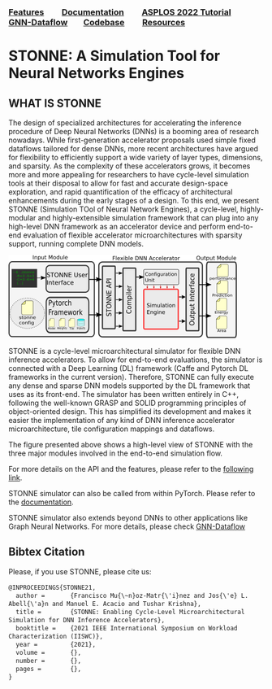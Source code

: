 ### [Features](FEATURE.md) &nbsp; &nbsp; &nbsp; &nbsp; [Documentation](DOCS.md) &nbsp; &nbsp; &nbsp; &nbsp; [ASPLOS 2022 Tutorial](ASPLOSTUT.md) &nbsp; &nbsp; &nbsp; &nbsp; [GNN-Dataflow](GNN.md)&nbsp; &nbsp; &nbsp; &nbsp;  [Codebase](https://github.com/stonne-simulator/stonne) &nbsp; &nbsp; &nbsp; &nbsp; [Resources](RESOURCES.md)

# STONNE: A Simulation Tool for Neural Networks Engines

## WHAT IS STONNE
The design of specialized architectures for accelerating the inference procedure of Deep Neural Networks (DNNs) is a booming area of research nowadays. While first-generation accelerator proposals used simple fixed dataflows tailored for 
dense DNNs, more recent architectures have argued for flexibility to efficiently support a wide variety of layer types, dimensions, and sparsity. As the complexity of these accelerators grows, it becomes more and more appealing for researchers to have cycle-level simulation tools at their disposal to allow for fast and accurate design-space exploration, and rapid quantification of the efficacy of architectural enhancements during the early stages of a design. To this end, we present STONNE (Simulation TOol of Neural Network Engines), a cycle-level, highly-modular and highly-extensible simulation framework that can plug into any high-level DNN framework as an accelerator device and perform end-to-end evaluation of flexible accelerator microarchitectures with sparsity support, running complete DNN models.

![alt text](figures/Top_Level_Stonne_shorter.png)

STONNE is a cycle-level microarchitectural simulator for flexible DNN inference accelerators. To allow for end-to-end evaluations, the simulator is connected with a Deep Learning (DL) framework (Caffe and Pytorch DL frameworks in the current version). Therefore, STONNE can fully execute any dense and sparse DNN models supported by the DL framework that uses as its front-end.
 The simulator has been written entirely in C++, following the well-known GRASP and SOLID programming principles of object-oriented design. This has simplified its development and makes it easier the implementation of any kind of DNN inference accelerator microarchitecture, tile configuration mappings and dataflows.

The figure presented above shows a high-level view of STONNE with the three major modules involved in the end-to-end simulation flow.

For more details on the API and the features, please refer to the [following link](FEATURES.md).

STONNE simulator can also be called from within PyTorch. Please refer to the [documentation](DOCS.md).

STONNE simulator also extends beyond DNNs to other applications like Graph Neural Networks. For more details, please check [GNN-Dataflow](GNN.md)

## Bibtex Citation
Please, if you use STONNE, please cite us:
```
@INPROCEEDINGS{STONNE21,
  author =       {Francisco Mu{\~n}oz-Matr{\'i}nez and Jos{\'e} L. Abell{\'a}n and Manuel E. Acacio and Tushar Krishna},
  title =        {STONNE: Enabling Cycle-Level Microarchitectural Simulation for DNN Inference Accelerators},
  booktitle =    {2021 IEEE International Symposium on Workload Characterization (IISWC)}, 
  year =         {2021},
  volume =       {},
  number =       {},
  pages =        {},
}
```
